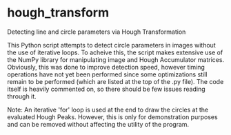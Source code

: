 # hough_transform
Detecting line and circle parameters via Hough Transformation

This Python script attempts to detect circle parameters in images without the use of iterative loops. To acheive this, the script makes extensive use of the NumPy library for manipulating image and Hough Accumulator matrices. Obviously, this was done to improve detection speed, however timing operations have not yet been performed since some optimizations still remain to be performed (which are listed at the top of the .py file). The code itself is heavily commented on, so there should be few issues reading through it. 

Note: An iterative 'for' loop is used at the end to draw the circles at the evaluated Hough Peaks. However, this is only for demonstration purposes and can be removed without affecting the utility of the program.
